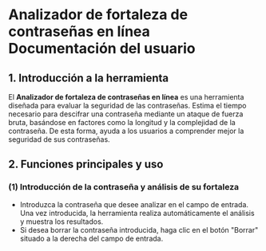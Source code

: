 # Analizador de fortaleza de contraseñas en línea Documentación del usuario

## 1. Introducción a la herramienta

El **Analizador de fortaleza de contraseñas en línea** es una herramienta diseñada para evaluar la seguridad de las contraseñas. Estima el tiempo necesario para descifrar una contraseña mediante un ataque de fuerza bruta, basándose en factores como la longitud y la complejidad de la contraseña. De esta forma, ayuda a los usuarios a comprender mejor la seguridad de sus contraseñas.

## 2. Funciones principales y uso

### (1) Introducción de la contraseña y análisis de su fortaleza

- Introduzca la contraseña que desee analizar en el campo de entrada. Una vez introducida, la herramienta realiza automáticamente el análisis y muestra los resultados.
- Si desea borrar la contraseña introducida, haga clic en el botón "Borrar" situado a la derecha del campo de entrada.